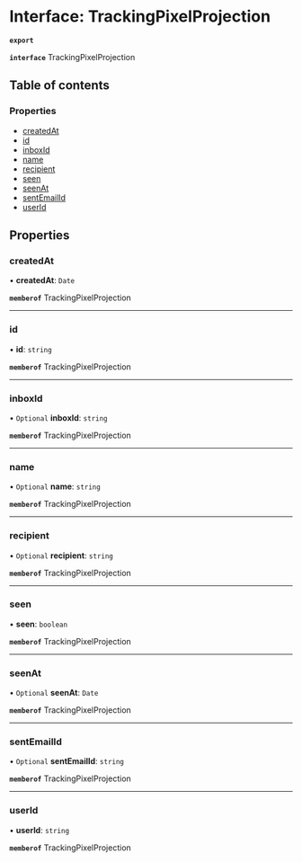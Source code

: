 # Interface: TrackingPixelProjection

**`export`**

**`interface`** TrackingPixelProjection

## Table of contents

### Properties

- [createdAt](TrackingPixelProjection.md#createdat)
- [id](TrackingPixelProjection.md#id)
- [inboxId](TrackingPixelProjection.md#inboxid)
- [name](TrackingPixelProjection.md#name)
- [recipient](TrackingPixelProjection.md#recipient)
- [seen](TrackingPixelProjection.md#seen)
- [seenAt](TrackingPixelProjection.md#seenat)
- [sentEmailId](TrackingPixelProjection.md#sentemailid)
- [userId](TrackingPixelProjection.md#userid)

## Properties

### createdAt

• **createdAt**: `Date`

**`memberof`** TrackingPixelProjection

___

### id

• **id**: `string`

**`memberof`** TrackingPixelProjection

___

### inboxId

• `Optional` **inboxId**: `string`

**`memberof`** TrackingPixelProjection

___

### name

• `Optional` **name**: `string`

**`memberof`** TrackingPixelProjection

___

### recipient

• `Optional` **recipient**: `string`

**`memberof`** TrackingPixelProjection

___

### seen

• **seen**: `boolean`

**`memberof`** TrackingPixelProjection

___

### seenAt

• `Optional` **seenAt**: `Date`

**`memberof`** TrackingPixelProjection

___

### sentEmailId

• `Optional` **sentEmailId**: `string`

**`memberof`** TrackingPixelProjection

___

### userId

• **userId**: `string`

**`memberof`** TrackingPixelProjection

